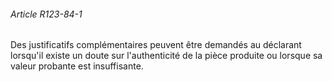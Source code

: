 ###### Article R123-84-1

Des justificatifs complémentaires peuvent être demandés au déclarant lorsqu'il existe un doute sur l'authenticité de la pièce produite ou lorsque sa valeur probante est insuffisante.

